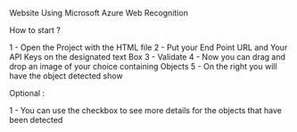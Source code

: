 Website Using Microsoft Azure Web Recognition

How to start ?

1 - Open the Project with the HTML file
2 - Put your End Point URL and Your API Keys on the designated text Box
3 - Validate
4 - Now you can drag and drop an image of your choice containing Objects
5 - On the right you will have the object detected show

Optional : 

1 - You can use the checkbox to see more details for the objects that have been detected

